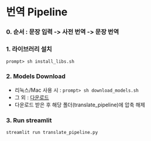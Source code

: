 # 번역 Pipeline

### **0. 순서** : 문장 입력 -> 사전 번역 -> 문장 번역

### **1. 라이브러리 설치**

```shell
prompt> sh install_libs.sh
```

### **2. Models Download**

- 리눅스/Mac 사용 시 : `prompt> sh download_models.sh`
- 그 외 : [다운로드](https://drive.google.com/file/d/1bQ7cm136TR4diOYE_gRmz-jUrNOsX6QX/view?usp=sharing)
- 다운로드 받은 후 해당 폴더(translate_pipeline)에 압축 해제

### **3. Run streamlit**

```shell
streamlit run translate_pipeline.py
```